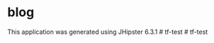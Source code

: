 # blog

This application was generated using JHipster 6.3.1
#   t f - t e s t 
 
 
#   t f - t e s t 
 
 
